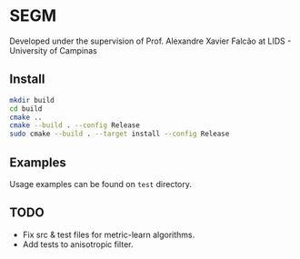 # SEGM 

Developed under the supervision of Prof. Alexandre Xavier Falcão at LIDS - University of Campinas

## Install

```sh
mkdir build
cd build
cmake ..
cmake --build .	--config Release
sudo cmake --build . --target install --config Release
```

## Examples

Usage examples can be found on `test` directory.


## TODO

* Fix src & test files for metric-learn algorithms.
* Add tests to anisotropic filter.
